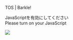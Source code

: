 TOS | Barkle!

JavaScriptを有効にしてください  
Please turn on your JavaScript

![](/static-assets/splash.png?1726577799327)